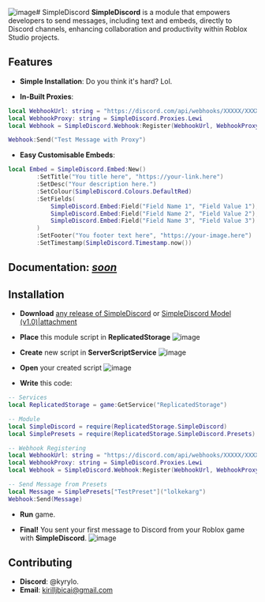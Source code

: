![image](https://github.com/KYRYLO-UA/SimpleDiscord/assets/60113306/282d8c82-a927-4d6c-89ab-31a212264ebf)# SimpleDiscord
**SimpleDiscord** is a module that empowers developers to send messages, including text and embeds, directly to Discord channels, enhancing collaboration and productivity within Roblox Studio projects.

## Features
* **Simple Installation**:
Do you think it's hard? Lol.

* **In-Built Proxies**:
```lua
local WebhookUrl: string = "https://discord.com/api/webhooks/XXXXX/XXXXX"
local WebhookProxy: string = SimpleDiscord.Proxies.Lewi
local Webhook = SimpleDiscord.Webhook:Register(WebhookUrl, WebhookProxy)

Webhook:Send("Test Message with Proxy")
```

* **Easy Customisable Embeds**:
```lua
local Embed = SimpleDiscord.Embed:New()
		:SetTitle("You title here", "https://your-link.here")
		:SetDesc("Your description here.")
		:SetColour(SimpleDiscord.Colours.DefaultRed)
		:SetFields(
			SimpleDiscord.Embed:Field("Field Name 1", "Field Value 1"),
			SimpleDiscord.Embed:Field("Field Name 2", "Field Value 2"),
			SimpleDiscord.Embed:Field("Field Name 3", "Field Value 3")
		)
		:SetFooter("You footer text here", "https://your-image.here")
		:SetTimestamp(SimpleDiscord.Timestamp.now())
```

## Documentation: [*soon*](https://github.com/KYRYLO-UA/SimpleDiscord/blob/main/README.md)

## Installation
* **Download** [any release of SimpleDiscord](https://github.com/KYRYLO-UA/SimpleDiscord/tree/main) or [SimpleDiscord Model (v1.0)|attachment](upload://1yeGrq1p1s1VITBzZpH4EDNwcwI.rbxm)

* **Place** this module script in **ReplicatedStorage**
![image](https://github.com/KYRYLO-UA/SimpleDiscord/assets/60113306/aa05360f-4a94-4a8c-898d-ce03b5d51dd7)

* **Create** new script in **ServerScriptService**
![image](https://github.com/KYRYLO-UA/SimpleDiscord/assets/60113306/f6affdbf-c6a6-4bde-9858-3d9709d7f2d8)

* **Open** your created script
![image](https://github.com/KYRYLO-UA/SimpleDiscord/assets/60113306/d59b000a-4f47-4ddd-a588-04afff8aa0af)

* **Write** this code:
```lua
-- Services
local ReplicatedStorage = game:GetService("ReplicatedStorage")

-- Module
local SimpleDiscord = require(ReplicatedStorage.SimpleDiscord)
local SimplePresets = require(ReplicatedStorage.SimpleDiscord.Presets)

-- Webhook Registering
local WebhookUrl: string = "https://discord.com/api/webhooks/XXXXX/XXXXX"
local WebhookProxy: string = SimpleDiscord.Proxies.Lewi
local Webhook = SimpleDiscord.Webhook:Register(WebhookUrl, WebhookProxy)

-- Send Message from Presets
local Message = SimplePresets["TestPreset"]("lolkekarg")
Webhook:Send(Message)
```
* **Run** game.

* **Final!** You sent your first message to Discord from your Roblox game with **SimpleDiscord**.
![image](https://github.com/KYRYLO-UA/SimpleDiscord/assets/60113306/fee81f7e-098b-436a-b4f0-10f7862fb7b5)

## Contributing
* **Discord**: @kyrylo.
* **Email**: [kirilljbicai@gmail.com](mailto:kirilljbicai@gmail.com)
